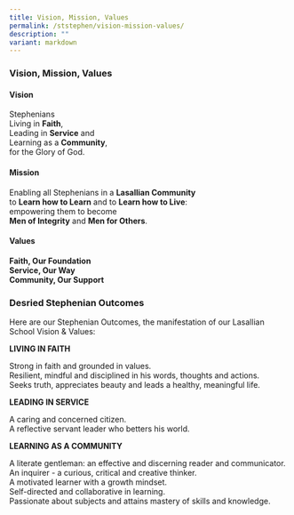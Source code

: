 ```yaml
---
title: Vision, Mission, Values
permalink: /ststephen/vision-mission-values/
description: ""
variant: markdown
---
```

### Vision, Mission, Values

#### Vision

Stephenians&nbsp;<br>
Living in&nbsp;**Faith**,&nbsp;<br>
Leading in&nbsp;**Service**&nbsp;and&nbsp;<br>
Learning as a&nbsp;**Community**,&nbsp;<br>
for the Glory of God.

  

#### Mission

Enabling all Stephenians in a&nbsp;**Lasallian Community**&nbsp;<br>
to&nbsp;**Learn how to Learn**&nbsp;and to&nbsp;**Learn how to Live**:&nbsp;<br>
empowering them to become&nbsp;<br>
**Men of Integrity**&nbsp;and&nbsp;**Men for Others**.

  

#### Values

**Faith, Our Foundation**<br>
**Service, Our Way**<br>
**Community, Our Support**


### Desried Stephenian Outcomes

Here are our Stephenian Outcomes, the manifestation of our Lasallian School Vision &amp; Values:


**LIVING IN FAITH**

Strong in faith and grounded in values.&nbsp;<br>
Resilient, mindful and disciplined in his words, thoughts and actions.&nbsp;<br>
Seeks truth, appreciates beauty and leads a healthy, meaningful life.&nbsp;<br>

**LEADING IN SERVICE**

A caring and concerned citizen.&nbsp;<br>
A reflective servant leader who betters his world.&nbsp;<br>

**LEARNING AS A COMMUNITY**

A literate gentleman: an effective and discerning reader and communicator.&nbsp;<br>
An inquirer - a curious, critical and creative thinker.&nbsp;<br>
A motivated learner with a growth mindset.&nbsp;<br>
Self-directed and collaborative in learning.&nbsp;<br>
Passionate about subjects and attains mastery of skills and knowledge.&nbsp;<br>

